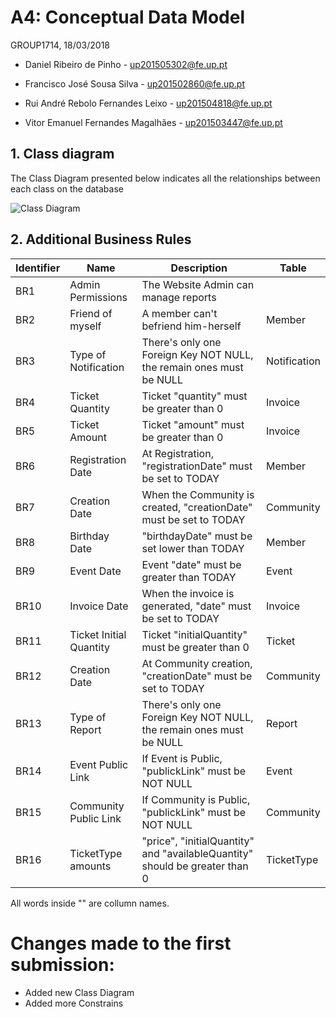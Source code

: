 # A4: Conceptual Data Model
 
 GROUP1714, 18/03/2018 

* Daniel Ribeiro de Pinho - up201505302@fe.up.pt 

* Francisco José Sousa Silva - up201502860@fe.up.pt 

* Rui André Rebolo Fernandes Leixo - up201504818@fe.up.pt 

* Vitor Emanuel Fernandes Magalhães - up201503447@fe.up.pt 


## 1. Class diagram

The Class Diagram presented below indicates all the relationships between each class on the database
 
![Class Diagram](https://raw.githubusercontent.com/LastLombax/lbaw1714/master/Class%20Model.bmp?token=AYlAMb_JC_0UF2Tdw7XOBjswW-aZqIcNks5at2N-wA%3D%3D)
 
## 2. Additional Business Rules
 
| Identifier | Name              | Description                           | Table |
|------------|-------------------|---------------------------------------|-------|
| BR1 | Admin Permissions | The Website Admin can manage reports  | 
| BR2 | Friend of myself        | A member can't befriend him-herself                                 | Member       |
| BR3 | Type of Notification    | There's only one Foreign Key NOT NULL, the remain ones must be NULL | Notification |
| BR4 | Ticket Quantity         | Ticket "quantity" must be greater than 0                              | Invoice      |
| BR5 | Ticket Amount         | Ticket "amount" must be greater than 0                              | Invoice      |
| BR6 | Registration Date       | At Registration, "registrationDate" must be set to TODAY              | Member       |
| BR7 | Creation Date            | When the Community is created, "creationDate" must be set to TODAY            | Community |
| BR8 | Birthday Date            | "birthdayDate"  must be set lower than TODAY          | Member |
| BR9 | Event Date            |     Event "date" must be greater than TODAY        | Event |
| BR10 | Invoice Date            | When the invoice is generated, "date" must be set to TODAY            | Invoice      |
| BR11 | Ticket Initial Quantity | Ticket "initialQuantity" must be greater than 0                      | Ticket       |
| BR12 | Creation Date           | At Community creation, "creationDate" must be set to TODAY            | Community    |
| BR13 | Type of Report    | There's only one Foreign Key NOT NULL, the remain ones must be NULL | Report |
| BR14 | Event Public Link    | If Event is Public, "publickLink" must be NOT NULL | Event |
| BR15 | Community Public Link    | If Community is Public, "publickLink" must be NOT NULL | Community |
| BR16 | TicketType amounts    | "price", "initialQuantity" and "availableQuantity" should be greater than 0 | TicketType  |


All words inside "" are collumn names.



# Changes made to the first submission:

* Added new Class Diagram
* Added more Constrains
